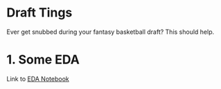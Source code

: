 # Draft Tings
Ever get snubbed during your fantasy basketball draft? This should help.

# 1. Some EDA
Link to [EDA Notebook](final_df_eda.ipynb)
